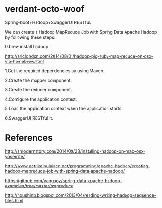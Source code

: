 # verdant-octo-woof
Spring-boot+Hadoop+SwaggerUI RESTful.

We can create a Hadoop MapReduce Job with Spring Data Apache Hadoop by following these steps:

0.brew install hadoop

http://ericlondon.com/2014/08/01/hadoop-pig-ruby-map-reduce-on-osx-via-homebrew.html

1.Get the required dependencies by using Maven.

2.Create the mapper component.

3.Create the reducer component.

4.Configure the application context.

5.Load the application context when the application starts.

6.SwaggerUI RESTful it.

# References

http://amodernstory.com/2014/09/23/installing-hadoop-on-mac-osx-yosemite/

http://www.petrikainulainen.net/programming/apache-hadoop/creating-hadoop-mapreduce-job-with-spring-data-apache-hadoop/

https://github.com/yangboz/spring-data-apache-hadoop-examples/tree/master/mapreduce

http://noushinb.blogspot.com/2013/04/reading-writing-hadoop-sequence-files.html
